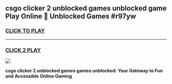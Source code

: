 
## csgo clicker 2 unblocked games unblocked game Play Online 👋 Unblocked Games #r97yw
<h3>
<a href="https://premium.freeplayer.one?title=csgo_clicker_2_unblocked_games&ref=21F">CLICK TO PLAY</a></h3>
<hr>

<h3>
<a href="https://premium.freeplayer.one?title=csgo_clicker_2_unblocked_games&ref=21F">CLICK 2 PLAY</a>
  
</h3>

<a href="https://premium.freeplayer.one?title=csgo_clicker_2_unblocked_games&ref=21F/"><img src="https://clearcache.store/games.png"></a>


**csgo clicker 2 unblocked games games unblocked: Your Gateway to Fun and Accessible Online Gaming**
